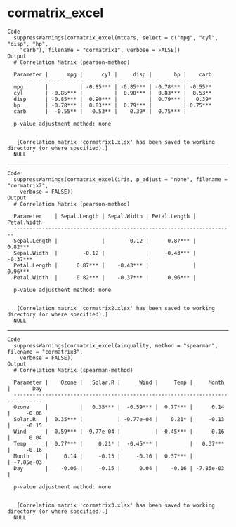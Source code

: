 # cormatrix_excel

    Code
      suppressWarnings(cormatrix_excel(mtcars, select = c("mpg", "cyl", "disp", "hp",
        "carb"), filename = "cormatrix1", verbose = FALSE))
    Output
      # Correlation Matrix (pearson-method)
      
      Parameter |      mpg |      cyl |     disp |       hp |    carb
      ---------------------------------------------------------------
      mpg       |          | -0.85*** | -0.85*** | -0.78*** | -0.55**
      cyl       | -0.85*** |          |  0.90*** |  0.83*** |  0.53**
      disp      | -0.85*** |  0.90*** |          |  0.79*** |   0.39*
      hp        | -0.78*** |  0.83*** |  0.79*** |          | 0.75***
      carb      |  -0.55** |   0.53** |    0.39* |  0.75*** |        
      
      p-value adjustment method: none
      
      
       [Correlation matrix 'cormatrix1.xlsx' has been saved to working directory (or where specified).]
      NULL

---

    Code
      suppressWarnings(cormatrix_excel(iris, p_adjust = "none", filename = "cormatrix2",
        verbose = FALSE))
    Output
      # Correlation Matrix (pearson-method)
      
      Parameter    | Sepal.Length | Sepal.Width | Petal.Length | Petal.Width
      ----------------------------------------------------------------------
      Sepal.Length |              |       -0.12 |      0.87*** |     0.82***
      Sepal.Width  |        -0.12 |             |     -0.43*** |    -0.37***
      Petal.Length |      0.87*** |    -0.43*** |              |     0.96***
      Petal.Width  |      0.82*** |    -0.37*** |      0.96*** |            
      
      p-value adjustment method: none
      
      
       [Correlation matrix 'cormatrix2.xlsx' has been saved to working directory (or where specified).]
      NULL

---

    Code
      suppressWarnings(cormatrix_excel(airquality, method = "spearman", filename = "cormatrix3",
        verbose = FALSE))
    Output
      # Correlation Matrix (spearman-method)
      
      Parameter |    Ozone |   Solar.R |      Wind |     Temp |     Month |       Day
      -------------------------------------------------------------------------------
      Ozone     |          |   0.35*** |  -0.59*** |  0.77*** |      0.14 |     -0.06
      Solar.R   |  0.35*** |           | -9.77e-04 |    0.21* |     -0.13 |     -0.15
      Wind      | -0.59*** | -9.77e-04 |           | -0.45*** |     -0.16 |      0.04
      Temp      |  0.77*** |     0.21* |  -0.45*** |          |   0.37*** |     -0.16
      Month     |     0.14 |     -0.13 |     -0.16 |  0.37*** |           | -7.85e-03
      Day       |    -0.06 |     -0.15 |      0.04 |    -0.16 | -7.85e-03 |          
      
      p-value adjustment method: none
      
      
       [Correlation matrix 'cormatrix3.xlsx' has been saved to working directory (or where specified).]
      NULL

